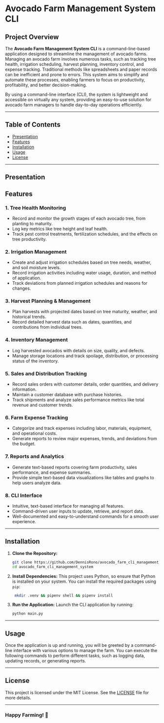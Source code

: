 # Avocado Farm Management System CLI

## Project Overview

The **Avocado Farm Management System CLI** is a command-line-based application designed to streamline the management of avocado farms. Managing an avocado farm involves numerous tasks, such as tracking tree health, irrigation scheduling, harvest planning, inventory control, and expense tracking. Traditional methods like spreadsheets and paper records can be inefficient and prone to errors. This system aims to simplify and automate these processes, enabling farmers to focus on productivity, profitability, and better decision-making.

By using a command-line interface (CLI), the system is lightweight and accessible on virtually any system, providing an easy-to-use solution for avocado farm managers to handle day-to-day operations efficiently.

---

## Table of Contents

- [Presentation](#presentation)
- [Features](#features)
- [Installation](#installation)
- [Usage](#usage)
- [License](#license)

---

## Presentation

## Features

### 1. **Tree Health Monitoring**

- Record and monitor the growth stages of each avocado tree, from planting to maturity.
- Log key metrics like tree height and leaf health.
- Track pest control treatments, fertilization schedules, and the effects on tree productivity.

### 2. **Irrigation Management**

- Create and adjust irrigation schedules based on tree needs, weather, and soil moisture levels.
- Record irrigation activities including water usage, duration, and method of application.
- Track deviations from planned irrigation schedules and reasons for changes.

### 3. **Harvest Planning & Management**

- Plan harvests with projected dates based on tree maturity, weather, and historical trends.
- Record detailed harvest data such as dates, quantities, and contributions from individual trees.

### 4. **Inventory Management**

- Log harvested avocados with details on size, quality, and defects.
- Manage storage locations and track spoilage, distribution, or processing status of the inventory.

### 5. **Sales and Distribution Tracking**

- Record sales orders with customer details, order quantities, and delivery information.
- Maintain a customer database with purchase histories.
- Track shipments and analyze sales performance metrics like total revenue and customer trends.

### 6. **Farm Expense Tracking**

- Categorize and track expenses including labor, materials, equipment, and operational costs.
- Generate reports to review major expenses, trends, and deviations from the budget.

### 7. **Reports and Analytics**

- Generate text-based reports covering farm productivity, sales performance, and expense summaries.
- Provide simple text-based data visualizations like tables and graphs to help users analyze data.

### 8. **CLI Interface**

- Intuitive, text-based interface for managing all features.
- Command-driven user inputs to update, retrieve, and report data.
- Well-documented and easy-to-understand commands for a smooth user experience.

---

## Installation

1. **Clone the Repository:**

   ```bash
   git clone https://github.com/DennisRono/avocado_farm_cli_management_system.git
   cd avocado_farm_cli_management_system
   ```

2. **Install Dependencies:**
   This project uses Python, so ensure that Python is installed on your system. You can install the required packages using `pip`:

   ```bash
    mkdir .venv && pipenv shell && pipenv install
   ```

3. **Run the Application:**
   Launch the CLI application by running:
   ```bash
   python main.py
   ```

---

## Usage

Once the application is up and running, you will be greeted by a command-line interface with various options to manage the farm. You can execute the following commands to perform different tasks, such as logging data, updating records, or generating reports.

---

## License

This project is licensed under the MIT License. See the [LICENSE](LICENSE) file for more details.

---

### Happy Farming! 🌱
